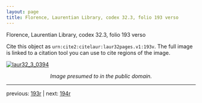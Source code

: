 ```yaml
---
layout: page
title: Florence, Laurentian Library, codex 32.3, folio 193 verso
---
```


Florence, Laurentian Library, codex 32.3, folio 193 verso

Cite this object as `urn:cite2:citelaur:laur32pages.v1:193v`.  The full image is linked to a citation tool you can use to cite regions of the image.

[![laur32_3_0394](http://www.homermultitext.org/iipsrv?IIIF=/project/homer/pyramidal/deepzoom/citelaur/laur32imgs/v1/laur32_3_0394.tif/full/800,/0/default.jpg)](http://www.homermultitext.org/ict2/?urn=urn:cite2:citelaur:laur32imgs.v1:laur32_3_0394) 

<p style="text-align: center; font-style: italic;">Image presumed to in the public domain.</p>

---

previous: [193r](../193r/) | next: [194r](../194r/)